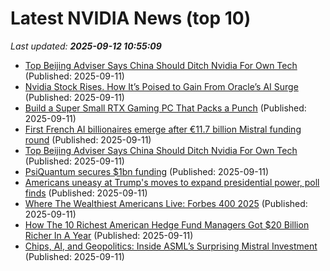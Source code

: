 # Latest NVIDIA News (top 10)
_Last updated: **2025-09-12 10:55:09**_

- [Top Beijing Adviser Says China Should Ditch Nvidia For Own Tech](https://biztoc.com/x/63fde2868920f94c) (Published: 2025-09-11)
- [Nvidia Stock Rises. How It’s Poised to Gain From Oracle’s AI Surge](https://biztoc.com/x/f16846c09e7eac84) (Published: 2025-09-11)
- [Build a Super Small RTX Gaming PC That Packs a Punch](https://www.geeky-gadgets.com/small-portable-gaming-pc-with-rtx-4050/) (Published: 2025-09-11)
- [First French AI billionaires emerge after €11.7 billion Mistral funding round](https://economictimes.indiatimes.com/tech/artificial-intelligence/first-french-ai-billionaires-emerge-after-11-7-billion-mistral-funding-round/articleshow/123829197.cms) (Published: 2025-09-11)
- [Top Beijing Adviser Says China Should Ditch Nvidia For Own Tech](https://www.livemint.com/companies/news/top-beijing-adviser-says-china-should-ditch-nvidia-for-own-tech-11757587183655.html) (Published: 2025-09-11)
- [PsiQuantum secures $1bn funding](https://www.verdict.co.uk/psiquantum-series-e-round/) (Published: 2025-09-11)
- [Americans uneasy at Trump's moves to expand presidential power, poll finds](https://economictimes.indiatimes.com/news/international/global-trends/americans-uneasy-at-trumps-moves-to-expand-presidential-power-poll-finds/articleshow/123829049.cms) (Published: 2025-09-11)
- [Where The Wealthiest Americans Live: Forbes 400 2025](https://www.forbes.com/sites/ellamalmgren/2025/09/11/where-the-wealthiest-americans-live-forbes-400-2025/) (Published: 2025-09-11)
- [How The 10 Richest American Hedge Fund Managers Got $20 Billion Richer In A Year](https://www.forbes.com/sites/hanktucker/2025/09/11/how-the-10-richest-american-hedge-fund-managers-got-20-billion-richer-in-a-year/) (Published: 2025-09-11)
- [Chips, AI, and Geopolitics: Inside ASML’s Surprising Mistral Investment](https://techreport.com/news/asml-mistral-ai-strategic-partnership/) (Published: 2025-09-11)
